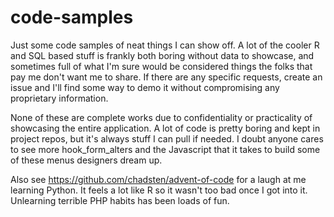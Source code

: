 # code-samples
Just some code samples of neat things I can show off. A lot of the cooler R and SQL based stuff is frankly both boring without data to showcase, and sometimes full of what I'm sure would be considered things the folks that pay me don't want me to share. If there are any specific requests, create an issue and I'll find some way to demo it without compromising any proprietary information.

None of these are complete works due to confidentiality or practicality of showcasing the entire application. A lot of code is pretty boring and kept in project repos, but it's always stuff I can pull if needed. I doubt anyone cares to see more hook_form_alters and the Javascript that it takes to build some of these menus designers dream up. 

Also see https://github.com/chadsten/advent-of-code for a laugh at me learning Python. It feels a lot like R so it wasn't too bad once I got into it. Unlearning terrible PHP habits has been loads of fun.
